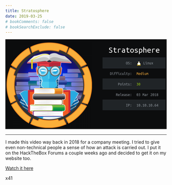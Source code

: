 ```yaml
---
title: Stratosphere
date: 2019-03-25
# bookComments: false
# bookSearchExclude: false
---
```


<p align="center">
  <img src="stratosphere2.png" />
</p>

***

I made this video way back in 2018 for a company meeting. I tried to give even non-technical people
a sense of how an attack is carried out. I put it on the HackTheBox Forums a couple weeks ago and decided to get it on my website too.

[Watch it here](https://share.mailbox.org/ajax/share/042ef24700fe286d41a89d70fe284cdd970213046321e1ab/1/8/NDA/NDAvMjMzOA)

x41
